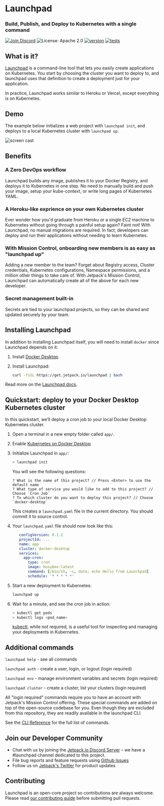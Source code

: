 # Launchpad

### Build, Publish, and Deploy to Kubernetes with a single command

[![Join Discord](https://img.shields.io/discord/903306922852245526?color=7389D8&label=discord&logo=discord&logoColor=ffffff)](https://discord.gg/agbskCJXk2) ![License: Apache 2.0](https://img.shields.io/github/license/jetpack-io/devbox) [![version](https://img.shields.io/github/v/release/jetpack-io/launchpad?color=green&label=version&sort=semver)](https://github.com/jetpack-io/launchpad/releases) [![tests](https://github.com/jetpack-io/launchpad/actions/workflows/release.yaml/badge.svg)](https://github.com/jetpack-io/launchpad/actions/workflows/release.yaml?branch=main)


## What is it?

[Launchpad](https://www.jetpack.io/launchpad) is a command-line tool that lets you easily create applications on Kubernetes. You start by choosing the cluster you want to deploy to, and launchpad uses that definition to create a deployment just for your application.

In practice, Launchpad works similar to Heroku or Vercel, except everything is on Kubernetes.


## Demo

The example below initializes a web project with `launchpad init`, and deploys to a local Kubernetes cluster with `launchpad up`:

![screen cast](https://user-images.githubusercontent.com/2292093/201768560-b8a4db24-49c4-45cc-a4a4-b27c2815835e.svg)


## Benefits

### A Zero DevOps workflow

Launchpad builds any image, publishes it to your Docker Registry, and deploys it to Kubernetes in one step. No need to manually build and push your image, setup your kube-context, or write long pages of Kubernetes YAML.


### A Heroku-like exprience on your own Kubernetes cluster

Ever wonder how you'd graduate from Heroku or a single EC2 machine to Kubernetes without going through a painful setup again? Faint not! With Launchpad, no manual migrations are required. In fact, developers can deploy and run their applications without needing to learn Kubernetes. 


### With Mission Control, onboarding new members is as easy as "launchpad up"

Adding a new member to the team? Forget about Registry access, Cluster credentials, Kubernetes configurations, Namespace permissions, and a million other things to take care of. With Jetpack's Mission Control, Launchpad can automatically create all of the above for each new developer.


### Secret management built-in

Secrets are tied to your launchpad projects, so they can be shared and updated securely by your team.


## Installing Launchpad

In addition to installing Launchpad itself, you will need to install `docker` since Launchpad depends on it:

1. Install [Docker Desktop](https://www.docker.com/get-started/).

2. Install Launchpad:

   ```sh
   curl -fsSL https://get.jetpack.io/launchpad | bash
   ```

Read more on the [Launchpad docs](http://www.jetpack.io/launchpad/docs/getting-started/any-image-to-k8s-5-min/).


## Quickstart: deploy to your Docker Desktop Kubernetes cluster

In this quickstart, we’ll deploy a cron job to your local Docker Desktop Kubernetes cluster.

1. Open a terminal in a new empty folder called `app/`.

2. Enable [Kubernetes on Docker Desktop](https://docs.docker.com/desktop/kubernetes/)

3. Initialize Launchpad in `app/`:

   ```bash
   > launchpad init
   ```
   
   You will see the following questions:
   ```
   ? What is the name of this project? // Press <Enter> to use the default name
   ? What type of service you would like to add to this project? // Choose `Cron Job`
   ? To which cluster do you want to deploy this project? // Choose `docker-desktop`
   ```
   
   
   This creates a `launchpad.yaml` file in the current directory. You should commit it to source control.

4. Your `launchpad.yaml` file should now look like this:

   ```yaml
      configVersion: 0.1.2
      projectId: ...
      name: app
      cluster: docker-desktop
      services:
        app-cron:
          type: cron
          image: busybox:latest
          command: [/bin/sh, -c, date; echo Hello from Launchpad]
          schedule: '* * * * *'
   ```

5. Start a new deployment to Kubernetes:

   ```bash
   launchpad up
   ```

6. Wait for a minute, and see the cron job in action:

   ```bash
   > kubectl get pods
   > kubectl logs <pod_name>
   ```

   [kubectl](https://www.jetpack.io/launchpad/docs/getting-started/any-image-to-k8s-5-min/#prerequisites), while not required, is a useful tool for inspecting and managing your deployments in Kubernetes.


## Additional commands

`launchpad help` - see all commands

`launchpad auth` - create a user, login, or logout (login required)

`launchpad env` - manage environment variables and secrets (login required)

`launchpad cluster` - create a cluster, list your clusters (login required)

All "login required" commands require you to have an account with Jetpack's Mission Control offering. These special commands are added on top of the open-source codebase for you. Even though they are excluded from this repository, they are readily available in the launchpad CLI.

See the [CLI Reference](https://www.jetpack.io/launchpad/docs/reference/cli/) for the full list of commands.


## Join our Developer Community

- Chat with us by joining the [Jetpack.io Discord Server](https://discord.gg/jetpack-io) – we have a #launchpad channel dedicated to this project.
- File bug reports and feature requests using [Github Issues](https://github.com/jetpack-io/launchpad/issues)
- Follow us on [Jetpack's Twitter](https://twitter.com/jetpack_io) for product updates

## Contributing

Launchpad is an open-core project so contributions are always welcome. Please read [our contributing guide](CONTRIBUTING.md) before submitting pull requests.
